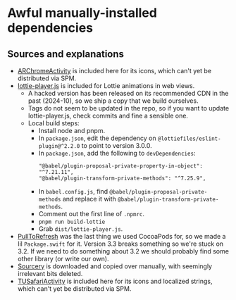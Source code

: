 # Awful manually-installed dependencies

## Sources and explanations

* [ARChromeActivity](https://github.com/alextrob/ARChromeActivity) is included here for its icons, which can't yet be distributed via SPM.
* [lottie-player.js](https://github.com/LottieFiles/lottie-player/commit/877d251e6430fc2065e6c19a1cc232a98b202c5f) is included for Lottie animations in web views.
    * A hacked version has been released on its recommended CDN in the past (2024-10), so we ship a copy that we build ourselves.
    * Tags do not seem to be updated in the repo, so if you want to update lottie-player.js, check commits and fine a sensible one.
    * Local build steps:
        * Install node and pnpm.
        * In `package.json`, edit the dependency on `@lottiefiles/eslint-plugin@^2.2.0` to point to version 3.0.0.
        * In `package.json`, add the following to `devDependencies`:
          ```
          "@babel/plugin-proposal-private-property-in-object": "^7.21.11",
          "@babel/plugin-transform-private-methods": "^7.25.9",
          ```
        * In `babel.config.js`, find `@babel/plugin-proposal-private-methods` and replace it with `@babel/plugin-transform-private-methods`.
        * Comment out the first line of `.npmrc`.
        * `pnpm run build-lottie`
        * Grab `dist/lottie-player.js`.
* [PullToRefresh](https://github.com/Yalantis/PullToRefresh) was the last thing we used CocoaPods for, so we made a lil `Package.swift` for it. Version 3.3 breaks something so we're stuck on 3.2. If we need to do something about 3.2 we should probably find some other library (or write our own).
* [Sourcery](https://github.com/krzysztofzablocki/Sourcery/releases) is downloaded and copied over manually, with seemingly irrelevant bits deleted.
* [TUSafariActivity](https://github.com/davbeck/TUSafariActivity) is included here for its icons and localized strings, which can't yet be distributed via SPM.
